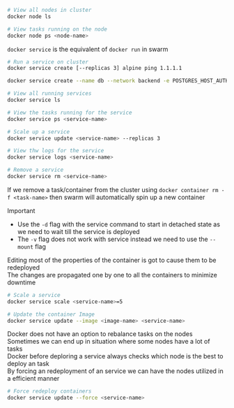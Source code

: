 ````bash
# View all nodes in cluster
docker node ls

# View tasks running on the node
docker node ps <node-name>
````

`docker service` is the equivalent of `docker run` in swarm

````bash
# Run a service on cluster
docker service create [--replicas 3] alpine ping 1.1.1.1

docker service create --name db --network backend -e POSTGRES_HOST_AUTH_METHOD=trust --mount type=volume,source=db-data,target=/var/lib/postgresql/data postgres:9.4

# View all running services
docker service ls

# View the tasks running for the service
docker service ps <service-name>

# Scale up a service
docker service update <service-name> --replicas 3

# View thw logs for the service
docker service logs <service-name>

# Remove a service
docker service rm <service-name>
````

If we remove a task/container from the cluster using `docker container rm -f <task-name>` then swarm will automatically spin up a new container

 > [!important]
 > * Use the `-d` flag with the service command to start in detached state as we need to wait till the service is deployed
 > * The `-v` flag does not work with service instead we need to use the `--mount` flag

Editing most of the properties of the container is got to cause them to be redeployed  
The changes are propagated one by one to all the containers to minimize downtime

````bash
# Scale a service
docker service scale <service-name>=5

# Update the container Image
docker service update --image <image-name> <service-name>
````

Docker does not have an option to rebalance tasks on the nodes  
Sometimes we can end up in situation where some nodes have a lot of tasks  
Docker before deploring a service always checks which node is the best to deploy an task  
By forcing an redeployment of an service we can have the nodes utilized in a efficient manner

````bash
# Force redeploy containers
docker service update --force <service-name>
````
